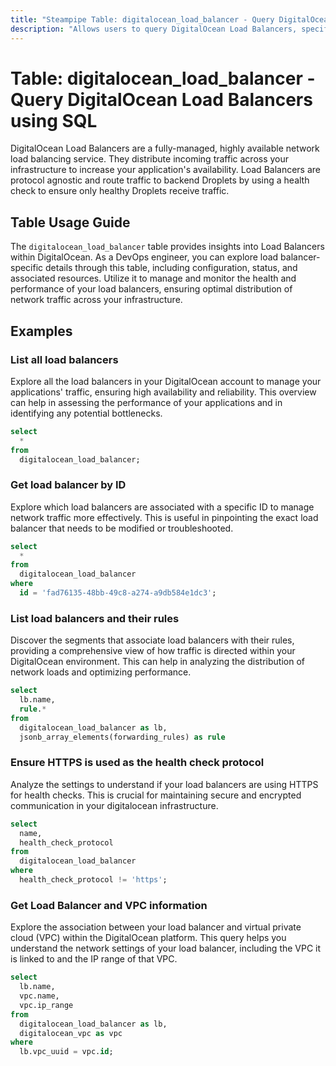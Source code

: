 ```yaml
---
title: "Steampipe Table: digitalocean_load_balancer - Query DigitalOcean Load Balancers using SQL"
description: "Allows users to query DigitalOcean Load Balancers, specifically providing details about each load balancer's configuration, status, and associated resources."
---
```


# Table: digitalocean_load_balancer - Query DigitalOcean Load Balancers using SQL

DigitalOcean Load Balancers are a fully-managed, highly available network load balancing service. They distribute incoming traffic across your infrastructure to increase your application's availability. Load Balancers are protocol agnostic and route traffic to backend Droplets by using a health check to ensure only healthy Droplets receive traffic.

## Table Usage Guide

The `digitalocean_load_balancer` table provides insights into Load Balancers within DigitalOcean. As a DevOps engineer, you can explore load balancer-specific details through this table, including configuration, status, and associated resources. Utilize it to manage and monitor the health and performance of your load balancers, ensuring optimal distribution of network traffic across your infrastructure.

## Examples

### List all load balancers
Explore all the load balancers in your DigitalOcean account to manage your applications' traffic, ensuring high availability and reliability. This overview can help in assessing the performance of your applications and in identifying any potential bottlenecks.

```sql
select
  *
from
  digitalocean_load_balancer;
```

### Get load balancer by ID
Explore which load balancers are associated with a specific ID to manage network traffic more effectively. This is useful in pinpointing the exact load balancer that needs to be modified or troubleshooted.

```sql
select
  *
from
  digitalocean_load_balancer
where
  id = 'fad76135-48bb-49c8-a274-a9db584e1dc3';
```

### List load balancers and their rules
Discover the segments that associate load balancers with their rules, providing a comprehensive view of how traffic is directed within your DigitalOcean environment. This can help in analyzing the distribution of network loads and optimizing performance.

```sql
select
  lb.name,
  rule.*
from
  digitalocean_load_balancer as lb,
  jsonb_array_elements(forwarding_rules) as rule
```

### Ensure HTTPS is used as the health check protocol
Analyze the settings to understand if your load balancers are using HTTPS for health checks. This is crucial for maintaining secure and encrypted communication in your digitalocean infrastructure.

```sql
select
  name,
  health_check_protocol
from
  digitalocean_load_balancer
where
  health_check_protocol != 'https';
```

### Get Load Balancer and VPC information
Explore the association between your load balancer and virtual private cloud (VPC) within the DigitalOcean platform. This query helps you understand the network settings of your load balancer, including the VPC it is linked to and the IP range of that VPC.

```sql
select
  lb.name,
  vpc.name,
  vpc.ip_range
from
  digitalocean_load_balancer as lb,
  digitalocean_vpc as vpc
where
  lb.vpc_uuid = vpc.id;
```